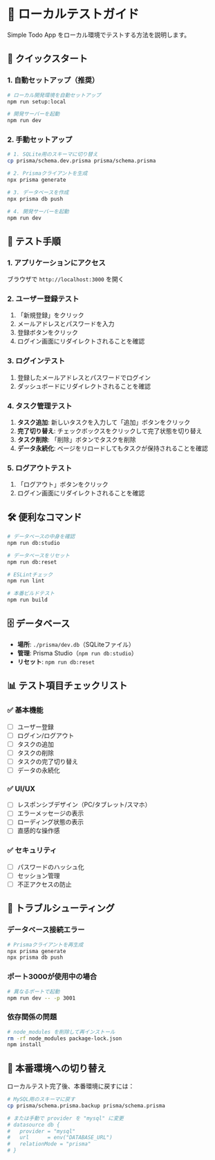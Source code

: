 # 🧪 ローカルテストガイド

Simple Todo App をローカル環境でテストする方法を説明します。

## 🚀 クイックスタート

### 1. 自動セットアップ（推奨）
```bash
# ローカル開発環境を自動セットアップ
npm run setup:local

# 開発サーバーを起動
npm run dev
```

### 2. 手動セットアップ
```bash
# 1. SQLite用のスキーマに切り替え
cp prisma/schema.dev.prisma prisma/schema.prisma

# 2. Prismaクライアントを生成
npx prisma generate

# 3. データベースを作成
npx prisma db push

# 4. 開発サーバーを起動
npm run dev
```

## 📱 テスト手順

### 1. アプリケーションにアクセス
ブラウザで `http://localhost:3000` を開く

### 2. ユーザー登録テスト
1. 「新規登録」をクリック
2. メールアドレスとパスワードを入力
3. 登録ボタンをクリック
4. ログイン画面にリダイレクトされることを確認

### 3. ログインテスト
1. 登録したメールアドレスとパスワードでログイン
2. ダッシュボードにリダイレクトされることを確認

### 4. タスク管理テスト
1. **タスク追加**: 新しいタスクを入力して「追加」ボタンをクリック
2. **完了切り替え**: チェックボックスをクリックして完了状態を切り替え
3. **タスク削除**: 「削除」ボタンでタスクを削除
4. **データ永続化**: ページをリロードしてもタスクが保持されることを確認

### 5. ログアウトテスト
1. 「ログアウト」ボタンをクリック
2. ログイン画面にリダイレクトされることを確認

## 🛠️ 便利なコマンド

```bash
# データベースの中身を確認
npm run db:studio

# データベースをリセット
npm run db:reset

# ESLintチェック
npm run lint

# 本番ビルドテスト
npm run build
```

## 🗄️ データベース

- **場所**: `./prisma/dev.db`（SQLiteファイル）
- **管理**: Prisma Studio（`npm run db:studio`）
- **リセット**: `npm run db:reset`

## 📊 テスト項目チェックリスト

### ✅ 基本機能
- [ ] ユーザー登録
- [ ] ログイン/ログアウト
- [ ] タスクの追加
- [ ] タスクの削除
- [ ] タスクの完了切り替え
- [ ] データの永続化

### ✅ UI/UX
- [ ] レスポンシブデザイン（PC/タブレット/スマホ）
- [ ] エラーメッセージの表示
- [ ] ローディング状態の表示
- [ ] 直感的な操作感

### ✅ セキュリティ
- [ ] パスワードのハッシュ化
- [ ] セッション管理
- [ ] 不正アクセスの防止

## 🚨 トラブルシューティング

### データベース接続エラー
```bash
# Prismaクライアントを再生成
npx prisma generate
npx prisma db push
```

### ポート3000が使用中の場合
```bash
# 異なるポートで起動
npm run dev -- -p 3001
```

### 依存関係の問題
```bash
# node_modules を削除して再インストール
rm -rf node_modules package-lock.json
npm install
```

## 🔄 本番環境への切り替え

ローカルテスト完了後、本番環境に戻すには：

```bash
# MySQL用のスキーマに戻す
cp prisma/schema.prisma.backup prisma/schema.prisma

# または手動で provider を "mysql" に変更
# datasource db {
#   provider = "mysql"
#   url      = env("DATABASE_URL")
#   relationMode = "prisma"
# }
```